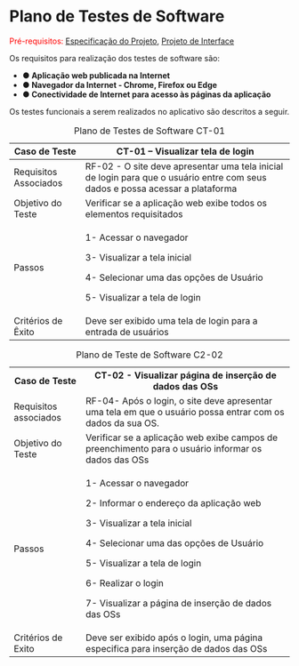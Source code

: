# Plano de Testes de Software

<span style="color:red">Pré-requisitos: <a href="2-Especificação do Projeto.md"> Especificação do Projeto</a></span>, <a href="3-Projeto de Interface.md"> Projeto de Interface</a>

Os requisitos para realização dos testes de software são:
- <strong>●	Aplicação web publicada na Internet</strong>
- <strong>●	Navegador da Internet - Chrome, Firefox ou Edge</strong>
- <strong>●	Conectividade de Internet para acesso às páginas da aplicação</strong>
<p>Os testes funcionais a serem realizados no aplicativo são descritos a seguir.</p>
<table>
 <caption>Plano de Testes de Software CT-01</caption>
  <tr>
  <th>Caso de Teste</th>
  <th>CT-01 – Visualizar tela de login </th>
 </tr>
<tbody>
 <tr>
  <td>Requisitos Associados</td>
  <td>RF-02 - O site deve apresentar uma tela inicial de login para que o usuário entre com seus dados e possa acessar a plataforma</td>
 </tr>
 <tr>
  <td>Objetivo do Teste</td>
  <td>Verificar se a aplicação web exibe todos os elementos requisitados</td>
 </tr>
 <tr>
  <td>Passos</td>
  <td>
   <p> 1- Acessar o navegador</p>
   <p 2- Informar o endereço da aplicação web </p>
   <p>3- Visualizar a tela inicial </p>
   <p>4- Selecionar uma das opções de Usuário</p>
   <p>5- Visualizar a tela de login</p>
</td>
 </tr>
 <tr>
  <td>Critérios de Êxito</td>
  <td>Deve ser exibido uma tela de login para a entrada de usuários</td>
 </tbody>
</table>
 <table>
 <caption>Plano de Teste de Software C2-02</caption>
  <tr>
   <th>Caso de Teste</th>
   <th>CT-02 - Visualizar página de inserção de dados das OSs</th>
 </tr>
  <td>Requisitos associados</td>
  <td>RF-04- Após o login, o site deve apresentar uma tela em que o usuário possa entrar com os dados da sua OS. </td>
 </tr>
  <tr>
 <td>Objetivo do Teste</td>
 <td>Verificar se a aplicação web exibe campos de preenchimento para o usuário informar os dados das OSs</td>
 </tr>
  <tr>
 <td>Passos</td>
 <td><p>1- Acessar o navegador </p>
  <p>2- Informar o endereço da aplicação web </p>
  <p>3- Visualizar a tela inicial </p>
  <p>4- Selecionar uma das opções de Usuário</p>
  <p>5- Visualizar a tela de login </p>
  <p>6- Realizar o login </p>
  <p>7- Visualizar a página de inserção de dados das OSs
 <tr>
  <td>Critérios de Exito</td>
  <td>Deve ser exibido após o login, uma página especifica para inserção de dados das OSs</td>
 </tr>
  </table>

 
